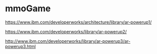 # mmoGame

https://www.ibm.com/developerworks/architecture/library/ar-powerup1/

https://www.ibm.com/developerworks/library/ar-powerup2/

http://www.ibm.com/developerworks/library/ar-powerup3/ar-powerup3.html
